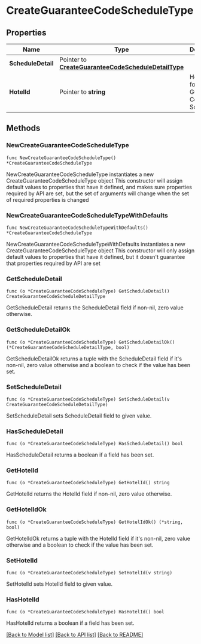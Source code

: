 # CreateGuaranteeCodeScheduleType

## Properties

Name | Type | Description | Notes
------------ | ------------- | ------------- | -------------
**ScheduleDetail** | Pointer to [**CreateGuaranteeCodeScheduleDetailType**](CreateGuaranteeCodeScheduleDetailType.md) |  | [optional] 
**HotelId** | Pointer to **string** | Hotel code for the Guarantee Code Schedule. | [optional] 

## Methods

### NewCreateGuaranteeCodeScheduleType

`func NewCreateGuaranteeCodeScheduleType() *CreateGuaranteeCodeScheduleType`

NewCreateGuaranteeCodeScheduleType instantiates a new CreateGuaranteeCodeScheduleType object
This constructor will assign default values to properties that have it defined,
and makes sure properties required by API are set, but the set of arguments
will change when the set of required properties is changed

### NewCreateGuaranteeCodeScheduleTypeWithDefaults

`func NewCreateGuaranteeCodeScheduleTypeWithDefaults() *CreateGuaranteeCodeScheduleType`

NewCreateGuaranteeCodeScheduleTypeWithDefaults instantiates a new CreateGuaranteeCodeScheduleType object
This constructor will only assign default values to properties that have it defined,
but it doesn't guarantee that properties required by API are set

### GetScheduleDetail

`func (o *CreateGuaranteeCodeScheduleType) GetScheduleDetail() CreateGuaranteeCodeScheduleDetailType`

GetScheduleDetail returns the ScheduleDetail field if non-nil, zero value otherwise.

### GetScheduleDetailOk

`func (o *CreateGuaranteeCodeScheduleType) GetScheduleDetailOk() (*CreateGuaranteeCodeScheduleDetailType, bool)`

GetScheduleDetailOk returns a tuple with the ScheduleDetail field if it's non-nil, zero value otherwise
and a boolean to check if the value has been set.

### SetScheduleDetail

`func (o *CreateGuaranteeCodeScheduleType) SetScheduleDetail(v CreateGuaranteeCodeScheduleDetailType)`

SetScheduleDetail sets ScheduleDetail field to given value.

### HasScheduleDetail

`func (o *CreateGuaranteeCodeScheduleType) HasScheduleDetail() bool`

HasScheduleDetail returns a boolean if a field has been set.

### GetHotelId

`func (o *CreateGuaranteeCodeScheduleType) GetHotelId() string`

GetHotelId returns the HotelId field if non-nil, zero value otherwise.

### GetHotelIdOk

`func (o *CreateGuaranteeCodeScheduleType) GetHotelIdOk() (*string, bool)`

GetHotelIdOk returns a tuple with the HotelId field if it's non-nil, zero value otherwise
and a boolean to check if the value has been set.

### SetHotelId

`func (o *CreateGuaranteeCodeScheduleType) SetHotelId(v string)`

SetHotelId sets HotelId field to given value.

### HasHotelId

`func (o *CreateGuaranteeCodeScheduleType) HasHotelId() bool`

HasHotelId returns a boolean if a field has been set.


[[Back to Model list]](../README.md#documentation-for-models) [[Back to API list]](../README.md#documentation-for-api-endpoints) [[Back to README]](../README.md)


